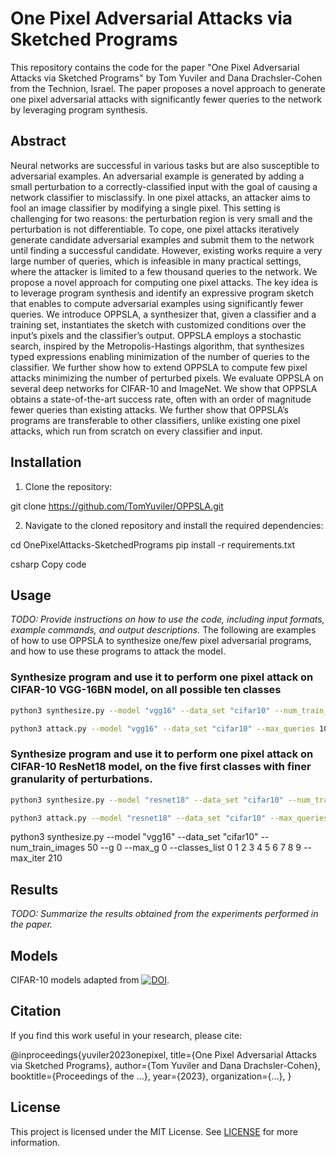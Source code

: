 # One Pixel Adversarial Attacks via Sketched Programs
This repository contains the code for the paper "One Pixel Adversarial Attacks via Sketched Programs" by Tom Yuviler and Dana Drachsler-Cohen from the Technion, Israel. The paper proposes a novel approach to generate one pixel adversarial attacks with significantly fewer queries to the network by leveraging program synthesis.

## Abstract

Neural networks are successful in various tasks but are also susceptible to adversarial examples. An adversarial
example is generated by adding a small perturbation to a correctly-classified input with the goal of causing
a network classifier to misclassify. In one pixel attacks, an attacker aims to fool an image classifier by
modifying a single pixel. This setting is challenging for two reasons: the perturbation region is very small and
the perturbation is not differentiable. To cope, one pixel attacks iteratively generate candidate adversarial
examples and submit them to the network until finding a successful candidate. However, existing works
require a very large number of queries, which is infeasible in many practical settings, where the attacker
is limited to a few thousand queries to the network. We propose a novel approach for computing one pixel
attacks. The key idea is to leverage program synthesis and identify an expressive program sketch that enables
to compute adversarial examples using significantly fewer queries. We introduce OPPSLA, a synthesizer
that, given a classifier and a training set, instantiates the sketch with customized conditions over the input’s
pixels and the classifier’s output. OPPSLA employs a stochastic search, inspired by the Metropolis-Hastings
algorithm, that synthesizes typed expressions enabling minimization of the number of queries to the classifier.
We further show how to extend OPPSLA to compute few pixel attacks minimizing the number of perturbed
pixels. We evaluate OPPSLA on several deep networks for CIFAR-10 and ImageNet. We show that OPPSLA
obtains a state-of-the-art success rate, often with an order of magnitude fewer queries than existing attacks.
We further show that OPPSLA’s programs are transferable to other classifiers, unlike existing one pixel attacks,
which run from scratch on every classifier and input.


## Installation

1. Clone the repository:

git clone https://github.com/TomYuviler/OPPSLA.git


2. Navigate to the cloned repository and install the required dependencies:

cd OnePixelAttacks-SketchedPrograms
pip install -r requirements.txt

csharp
Copy code

## Usage

_TODO: Provide instructions on how to use the code, including input formats, example commands, and output descriptions._
The following are examples of how to use OPPSLA to synthesize one/few pixel adversarial programs, and how to use these programs to attack the model.
### Synthesize program and use it to perform one pixel attack on CIFAR-10 VGG-16BN model, on all possible ten classes 
```bash
python3 synthesize.py --model "vgg16" --data_set "cifar10" --num_train_images 50 --classes_list 0 1 2 3 4 5 6 7 8 9 --max_iter 210
```
```bash
python3 attack.py --model "vgg16" --data_set "cifar10" --max_queries 10000 --classes_list 0 1 2 3 4 5 6 7 8 9 --program_path "vgg16_cifar10.pkl" --max_k 1
```

### Synthesize program and use it to perform one pixel attack on CIFAR-10 ResNet18 model, on the five first classes with finer granularity of perturbations. 
```bash
python3 synthesize.py --model "resnet18" --data_set "cifar10" --num_train_images 50 --classes_list 0 1 2 3 4 --max_iter 210 --g 1 --max_g 5
```
```bash
python3 attack.py --model "resnet18" --data_set "cifar10" --max_queries 10000 --classes_list 0 1 2 3 4 --program_path "resnet18_cifar10.pkl" --max_k 1 --g 1 --max_g 5
```

python3 synthesize.py --model "vgg16" --data_set "cifar10" --num_train_images 50 --g 0 --max_g 0 --classes_list 0 1 2 3 4 5 6 7 8 9 --max_iter 210


## Results

_TODO: Summarize the results obtained from the experiments performed in the paper._

## Models
CIFAR-10 models adapted from [![DOI](https://zenodo.org/badge/doi/10.5281/zenodo.4431043.svg)](http://dx.doi.org/10.5281/zenodo.4431043). 

## Citation

If you find this work useful in your research, please cite:

@inproceedings{yuviler2023onepixel,
title={One Pixel Adversarial Attacks via Sketched Programs},
author={Tom Yuviler and Dana Drachsler-Cohen},
booktitle={Proceedings of the ...},
year={2023},
organization={...},
}


## License

This project is licensed under the MIT License. See [LICENSE](LICENSE) for more information.
